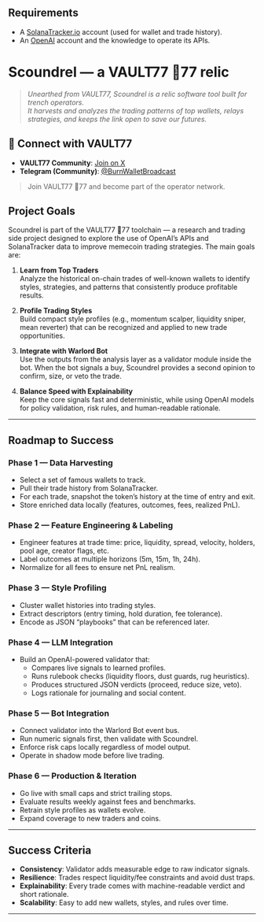 ## Requirements

- A [SolanaTracker.io](https://www.solanatracker.io/?ref=0NGJ5PPN) account (used for wallet and trade history).  
- An [OpenAI](https://openai.com/) account and the knowledge to operate its APIs.  

# Scoundrel — a VAULT77 🔐77 relic

> *Unearthed from VAULT77, Scoundrel is a relic software tool built for trench operators.  
> It harvests and analyzes the trading patterns of top wallets, relays strategies, and keeps the link open to save our futures.*

## 📡 Connect with VAULT77

- **VAULT77 Community**: [Join on X](https://x.com/i/communities/1962257350309650488)  
- **Telegram (Community)**: [@BurnWalletBroadcast](https://t.me/BurnWalletBroadcast)  
> Join VAULT77 🔐77 and become part of the operator network.

## Project Goals
Scoundrel is part of the VAULT77 🔐77 toolchain — a research and trading side project designed to explore the use of OpenAI’s APIs and SolanaTracker data to improve memecoin trading strategies. The main goals are:

1. **Learn from Top Traders**  
   Analyze the historical on-chain trades of well-known wallets to identify styles, strategies, and patterns that consistently produce profitable results.

2. **Profile Trading Styles**  
   Build compact style profiles (e.g., momentum scalper, liquidity sniper, mean reverter) that can be recognized and applied to new trade opportunities.

3. **Integrate with Warlord Bot**  
   Use the outputs from the analysis layer as a validator module inside the bot. When the bot signals a buy, Scoundrel provides a second opinion to confirm, size, or veto the trade.

4. **Balance Speed with Explainability**  
   Keep the core signals fast and deterministic, while using OpenAI models for policy validation, risk rules, and human-readable rationale.

---

## Roadmap to Success

### Phase 1 — Data Harvesting
- Select a set of famous wallets to track.
- Pull their trade history from SolanaTracker.
- For each trade, snapshot the token’s history at the time of entry and exit.
- Store enriched data locally (features, outcomes, fees, realized PnL).

### Phase 2 — Feature Engineering & Labeling
- Engineer features at trade time: price, liquidity, spread, velocity, holders, pool age, creator flags, etc.
- Label outcomes at multiple horizons (5m, 15m, 1h, 24h).
- Normalize for all fees to ensure net PnL realism.

### Phase 3 — Style Profiling
- Cluster wallet histories into trading styles.
- Extract descriptors (entry timing, hold duration, fee tolerance).
- Encode as JSON “playbooks” that can be referenced later.

### Phase 4 — LLM Integration
- Build an OpenAI-powered validator that:
  - Compares live signals to learned profiles.
  - Runs rulebook checks (liquidity floors, dust guards, rug heuristics).
  - Produces structured JSON verdicts (proceed, reduce size, veto).
  - Logs rationale for journaling and social content.

### Phase 5 — Bot Integration
- Connect validator into the Warlord Bot event bus.
- Run numeric signals first, then validate with Scoundrel.
- Enforce risk caps locally regardless of model output.
- Operate in shadow mode before live trading.

### Phase 6 — Production & Iteration
- Go live with small caps and strict trailing stops.
- Evaluate results weekly against fees and benchmarks.
- Retrain style profiles as wallets evolve.
- Expand coverage to new traders and coins.

---

## Success Criteria
- **Consistency**: Validator adds measurable edge to raw indicator signals.
- **Resilience**: Trades respect liquidity/fee constraints and avoid dust traps.
- **Explainability**: Every trade comes with machine-readable verdict and short rationale.
- **Scalability**: Easy to add new wallets, styles, and rules over time.

---

